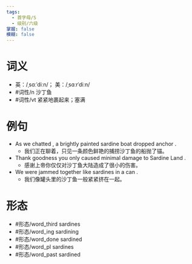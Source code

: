 ```yaml
---
tags:
  - 首字母/S
  - 级别/六级
掌握: false
模糊: false
---
```

# 词义
- 英：/ˌsɑːˈdiːn/； 美：/ˌsɑːrˈdiːn/
- #词性/n  沙丁鱼
- #词性/vt  紧紧地裹起来；塞满
# 例句
- As we chatted , a brightly painted sardine boat dropped anchor .
	- 我们正在聊着，只见一条颜色鲜艳的捕捞沙丁鱼的船抛了锚。
- Thank goodness you only caused minimal damage to Sardine Land .
	- 感谢上帝你仅仅对沙丁鱼大陆造成了很小的伤害。
- We were jammed together like sardines in a can .
	- 我们像罐头里的沙丁鱼一般紧紧挤在一起。
# 形态
- #形态/word_third sardines
- #形态/word_ing sardining
- #形态/word_done sardined
- #形态/word_pl sardines
- #形态/word_past sardined
